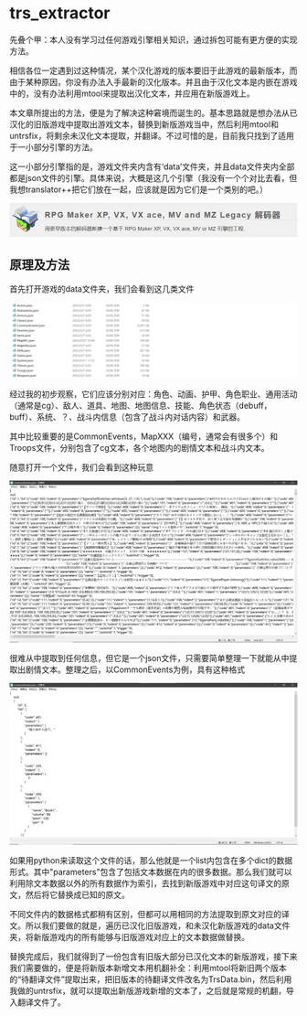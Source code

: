 # trs_extractor

先叠个甲：本人没有学习过任何游戏引擎相关知识，通过拆包可能有更方便的实现方法。

相信各位一定遇到过这种情况，某个汉化游戏的版本要旧于此游戏的最新版本，而由于某种原因，你没有办法入手最新的汉化版本。并且由于汉化文本是内嵌在游戏中的，没有办法利用mtool来提取出汉化文本，并应用在新版游戏上。

本文章所提出的方法，便是为了解决这种窘境而诞生的。基本思路就是想办法从已汉化的旧版游戏中提取出游戏文本，替换到新版游戏当中，然后利用mtool和untrsfix，将剩余未汉化文本提取，并翻译。不过可惜的是，目前我只找到了适用于一小部分引擎的方法。

这一小部分引擎指的是，游戏文件夹内含有‘data’文件夹，并且data文件夹内全部都是json文件的引擎。具体来说，大概是这几个引擎（我没有一个个对比去看，但我想translator++把它们放在一起，应该就是因为它们是一个类别的吧。）

![trs_extractor0.png](trs_extractor0.png)

## 原理及方法

首先打开游戏的data文件夹，我们会看到这几类文件

![trs_extractor1.png](trs_extractor1.png)

经过我的初步观察，它们应该分别对应：角色、动画、护甲、角色职业、通用活动（通常是cg）、敌人、道具、地图、地图信息、技能、角色状态（debuff，buff）、系统、？、战斗内信息（包含了战斗内对话内容）和武器。

其中比较重要的是CommonEvents，MapXXX（编号，通常会有很多个）和Troops文件，分别包含了cg文本，各个地图内的剧情文本和战斗内文本。

随意打开一个文件，我们会看到这种玩意

![trs_extractor2.png](trs_extractor2.png)

很难从中提取到任何信息，但它是一个json文件，只需要简单整理一下就能从中提取出剧情文本。整理之后，以CommonEvents为例，具有这种格式

![trs_extractor3.png](trs_extractor3.png)

如果用python来读取这个文件的话，那么他就是一个list内包含在多个dict的数据形式。其中"parameters"包含了包括文本数据在内的很多数据。那么我们就可以利用除文本数据以外的所有数据作为索引，去找到新版游戏中对应这句译文的原文，然后将它替换成已知的原文。

不同文件内的数据格式都稍有区别，但都可以用相同的方法提取到原文对应的译文。所以我们要做的就是，遍历已汉化旧版游戏，和未汉化新版游戏的data文件夹，将新版游戏内的所有能够与旧版游戏对应上的文本数据做替换。

替换完成后，我们就得到了一份包含有旧版大部分已汉化文本的新版游戏，接下来我们需要做的，便是将新版本新增文本用机翻补全：利用mtool将新旧两个版本的“待翻译文件”提取出来，把旧版本的待翻译文件改名为TrsData.bin，然后利用我做的untrsfix，就可以提取出新版游戏新增的文本了，之后就是常规的机翻，导入翻译文件了。
